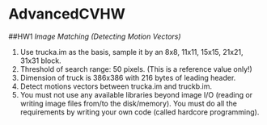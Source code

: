 # AdvancedCVHW

##HW1
  *Image Matching (Detecting Motion Vectors)*

1. Use trucka.im as the basis, sample it by an 8x8, 11x11, 15x15, 21x21, 31x31 block.
2. Threshold of search range: 50 pixels. (This is a reference value only!)
3. Dimension of truck is 386x386 with 216 bytes of leading header.
4. Detect motions vectors between trucka.im and truckb.im.
5. You must not use any available libraries beyond image I/O (reading or writing image files from/to the disk/memory). You must do all the requirements by writing your own code (called hardcore programming).
